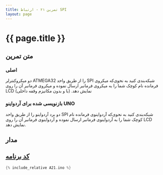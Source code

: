 ```yaml
---
title: تمرین ۲۱ - ارتباط SPI
layout: page
---
```


# {{ page.title }}

## متن تمرین

### اصلی 

دو میکروکنترلر ATMEGA32 را از طریق واحد SPI شبکه‌بندی کنید به نحوی‌که میکروی فرمانده نام کوچک شما را به میکروی فرمانبر ارسال نموده و میکروی فرمانبر آن را روی LCD نمایش دهد. (با و بدون مکانیزم وقفه داخلی)

### بازنویسی شده برای آردواینو UNO

دو برد آردواینو را از طریق واحد SPI شبکه‌بندی کنید به نحوی‌که آردواینوی فرمانده نام کوچک شما را به آردواینوی فرمانبر ارسال نموده و آردواینوی فرمانبر آن را روی LCD نمایش دهد. 

## مدار



## [کد برنامه](A21.ino)

```c
{% include_relative A21.ino %}
```
